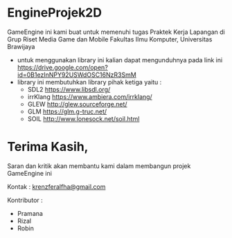 # EngineProjek2D
GameEngine ini kami buat untuk memenuhi tugas Praktek Kerja Lapangan di Grup Riset Media Game dan Mobile Fakultas Ilmu Komputer, Universitas Brawijaya

 - untuk menggunakan library ini kalian dapat mengunduhnya pada link ini https://drive.google.com/open?id=0B1ezInNPY92USWdOSC16NzR3SmM
 - library ini membutuhkan library pihak ketiga yaitu :
    - SDL2 <https://www.libsdl.org/>
    - irrKlang <https://www.ambiera.com/irrklang/>
    - GLEW <http://glew.sourceforge.net/>
    - GLM <https://glm.g-truc.net/>
    - SOIL <http://www.lonesock.net/soil.html>
# Terima Kasih, 
Saran dan kritik akan membantu kami dalam membangun projek GameEngine ini

Kontak : krenzferalfha@gmail.com

Kontributor : 
 - Pramana
 - Rizal
 - Robin
